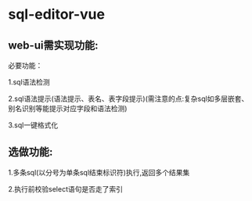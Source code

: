 <!--
 * @Author: 张飞青
 * @Description: readme
 * @LastEditors: zhangfeiqing
 * @LastEditTime: 2022-10-21 09:26:20
 * Copyright (c) 2022 by ziroom, All Rights Reserved. 
-->
# sql-editor-vue

## web-ui需实现功能:

必要功能：

1.sql语法检测

2.sql语法提示(语法提示、表名、表字段提示)(需注意的点:复杂sql如多层嵌套、别名识别等能提示对应字段和语法检测)

3.sql一键格式化

## 选做功能:

1.多条sql(以分号为单条sql结束标识符)执行,返回多个结果集

2.执行前校验select语句是否走了索引